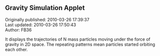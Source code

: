 ## Gravity Simulation Applet  
Originally published: 2010-03-26 17:39:37  
Last updated: 2010-03-26 17:50:43  
Author: FB36   
  
It displays the trajectories of N mass particles moving under the force of gravity in 2D space.
The repeating patterns mean particles started orbiting each other.